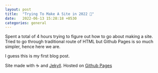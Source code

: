 ```yaml
---
layout: post
title:  "Trying To Make A Site in 2022 🗿"
date:   2022-06-13 15:28:18 +0530
categories: general
---
```

Spent a total of 4 hours trying to figure out how to go about making a site. Tried to go through traditional route of HTML but Github Pages is so much simpler, hence here we are.

I guess this is my first blog post.

Site made with ☕ and [Jekyll](https://jekyllrb.com/). Hosted on [Github Pages](https://pages.github.com/)
